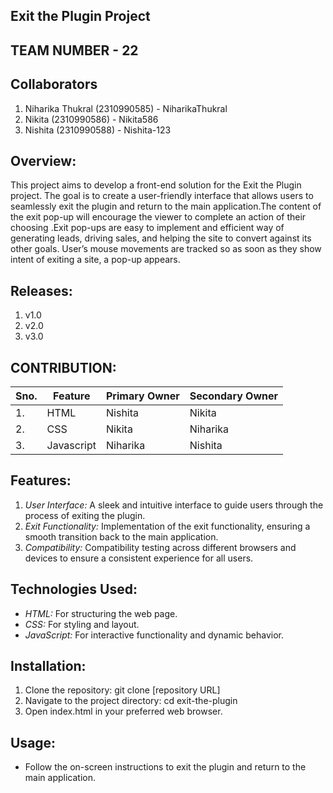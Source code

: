## Exit the Plugin Project

##  TEAM NUMBER - 22

## Collaborators
1. Niharika Thukral (2310990585) - NiharikaThukral
2. Nikita (2310990586) - Nikita586
3. Nishita (2310990588) - Nishita-123

## Overview:
This project aims to develop a front-end solution for the Exit the Plugin project. The goal is to create a user-friendly interface that allows users to seamlessly exit the plugin and return to the main application.The content of the exit pop-up will encourage the viewer to complete an action of their choosing .Exit pop-ups are easy to implement and efficient way of generating leads, driving sales, and helping the site to convert against its other goals. User’s mouse movements are tracked so as soon as they show intent of exiting a site, a pop-up appears.

## Releases:
1. v1.0
2. v2.0
3. v3.0

## CONTRIBUTION:

|Sno.| Feature         | Primary Owner | Secondary Owner   |
|----|-----------------|---------------|-------------------|
| 1. | HTML            | Nishita       | Nikita            |
| 2. | CSS             | Nikita        | Niharika          |
| 3. | Javascript      | Niharika      | Nishita           |


## Features:
1. *User Interface:* A sleek and intuitive interface to guide users through the process of exiting the plugin.
2. *Exit Functionality:* Implementation of the exit functionality, ensuring a smooth transition back to the main application.
3. *Compatibility:* Compatibility testing across different browsers and devices to ensure a consistent experience for all users.

## Technologies Used:
- *HTML:* For structuring the web page.
- *CSS:* For styling and layout.
- *JavaScript:* For interactive functionality and dynamic behavior.

## Installation:
1. Clone the repository: git clone [repository URL]
2. Navigate to the project directory: cd exit-the-plugin
3. Open index.html in your preferred web browser.

## Usage:
- Follow the on-screen instructions to exit the plugin and return to the main application.






